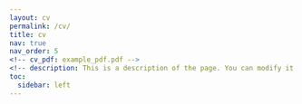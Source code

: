 ```yaml
---
layout: cv
permalink: /cv/
title: cv
nav: true
nav_order: 5
<!-- cv_pdf: example_pdf.pdf -->
<!-- description: This is a description of the page. You can modify it in '_pages/cv.md'. You can also change or remove the top pdf download button. -->
toc:
  sidebar: left
---
```

